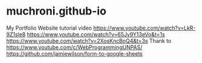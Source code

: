 # muchroni.github-io
My Portfolio Website
tutorial video 
https://www.youtube.com/watch?v=LkR-9Z1sle8 
https://www.youtube.com/watch?v=65Jv9Y13eVo&t=1s 
https://www.youtube.com/watch?v=2XosKncBoQ4&t=3s 
Thank to
https://www.youtube.com/c/WebProgrammingUNPAS/
https://github.com/jamiewilson/form-to-google-sheets
